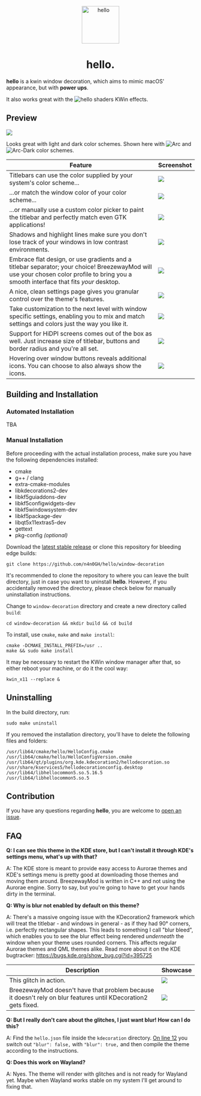<p align="center"><img src="hello_icon.png" alt="hello" width="100" height="100"></p>

<h1 align="center">hello.</h1>

**hello** is a kwin window decoration, which aims to mimic macOS' appearance, but with **power ups**.

It also works great with the ![hello shaders](https://github.com/n4n0GH/hello/tree/master/kwin-effects) KWin effects.

## Preview

![](screenshot.png?raw=true)

Looks great  with light and dark color schemes. Shown here with ![Arc](https://github.com/PapirusDevelopmentTeam/arc-kde) and ![Arc-Dark](https://github.com/PapirusDevelopmentTeam/arc-kde) color schemes.

| Feature | Screenshot |
| --- | --- |
| Titlebars can use the color supplied by your system's color scheme... | ![](regularcolors.png?raw=true) |
| ...or match the window color of your color scheme... | ![](colormatching.png?raw=true) |
| ...or manually use a custom color picker to paint the titlebar and perfectly match even GTK applications! | ![](perfectcolor.png?raw=true) |
| Shadows and highlight lines make sure you don't lose track of your windows in low contrast environments. | ![](low_contrast.png?raw=true) |
| Embrace flat design, or use gradients and a titlebar separator; your choice! BreezewayMod will use your chosen color profile to bring you a smooth interface that fits _your_ desktop. |  ![](gradients.png?raw=true) |
| A nice, clean settings page gives you granular control over the theme's features. | ![](settings.gif?raw=true) |
| Take customization to the next level with window specific settings, enabling you to mix and match settings and colors just the way you like it. | ![](window_settings.png?raw=true) |
| Support for HiDPI screens comes out of the box as well. Just increase size of titlebar, buttons and border radius and you're all set. | ![](hidpi.png?raw=true)
| Hovering over window buttons reveals additional icons. You can choose to also always show the icons. | ![](buttonicons.png?raw=true) |

## Building and Installation

### Automated Installation

TBA

### Manual Installation

Before proceeding with the actual installation process, make sure you have the following dependencies installed:

* cmake
* g++ / clang
* extra-cmake-modules
* libkdecorations2-dev
* libkf5guiaddons-dev
* libkf5configwidgets-dev
* libkf5windowsystem-dev
* libkf5package-dev
* libqt5x11extras5-dev
* gettext
* pkg-config *(optional)*

Download the [latest stable release](https://github.com/n4n0GH/hello/releases) or clone this repository for bleeding edge builds:

```
git clone https://github.com/n4n0GH/hello/window-decoration
```
It's recommended to clone the repository to where you can leave the built directory, just in case you want to uninstall **hello**. However, if you accidentally removed the directory, please check below for manually uninstallation instructions.

Change to `window-decoration` directory and create a new directory called `build`:

```
cd window-decoration && mkdir build && cd build
```

To install, use `cmake`, `make` and `make install`:

```
cmake -DCMAKE_INSTALL_PREFIX=/usr ..
make && sudo make install
```

It may be necessary to restart the KWin window manager after that, so either reboot your machine, or do it the cool way:

```
kwin_x11 --replace &
```

## Uninstalling

In the build directory, run:

```
sudo make uninstall
```

If you removed the installation directory, you'll have to delete the following files and folders:

```
/usr/lib64/cmake/hello/HelloConfig.cmake
/usr/lib64/cmake/hello/HelloConfigVersion.cmake
/usr/lib64/qt/plugins/org.kde.kdecoration2/hellodecoration.so
/usr/share/kservices5/hellodecorationconfig.desktop
/usr/lib64/libhellocommon5.so.5.16.5
/usr/lib64/libhellocommon5.so.5
```

## Contribution

If you have any questions regarding **hello**, you are welcome to [open an issue](https://github.com/n4n0GH/hello/issues).

## FAQ

**Q: I can see this theme in the KDE store, but I can't install it through KDE's settings menu, what's up with that?**

A: The KDE store is meant to provide easy access to Aurorae themes and KDE's settings menu is pretty good at downloading those themes and moving them around. BreezewayMod is written in C++ and not using the Aurorae engine. Sorry to say, but you're going to have to get your hands dirty in the terminal.

**Q: Why is blur not enabled by default on this theme?**

A: There's a massive ongoing issue with the KDecoration2 framework which will treat the titlebar - and windows in general - as if they had 90° corners, i.e. perfectly rectangular shapes. This leads to something I call "blur bleed", which enables you to see the blur effect being rendered _underneath_ the window when your theme uses rounded corners. This affects regular Aurorae themes and QML themes alike. Read more about it on the KDE bugtracker: https://bugs.kde.org/show_bug.cgi?id=395725

| Description | Showcase |
| --- | --- |
| This glitch in action. | ![](sierrabreeze.png?raw=true) |
| BreezewayMod doesn't have that problem because it doesn't rely on blur features until KDecoration2 gets fixed. | ![](hello.png?raw=true) |

**Q: But I really don't care about the glitches, I just want blur! How can I do this?**

A: Find the `hello.json` file inside the `kdecoration` directory. [On line 12](https://github.com/n4n0GH/hello/window-decoration/blob/master/kdecoration/breezeway.json#L12) you switch out `"blur": false,` with `"blur": true,` and then compile the theme according to the instructions. 

**Q: Does this work on Wayland?**

A: Nyes. The theme will render with glitches and is not ready for Wayland yet. Maybe when Wayland works stable on my system I'll get around to fixing that.